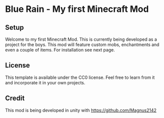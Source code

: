 # Blue Rain - My first Minecraft Mod

## Setup

Welcome to my first Minecraft Mod. This is currently being developed as a project for the boys.
This mod will feature custom mobs, enchantments and even a couple of items. For installation see next page.

## License

This template is available under the CC0 license. Feel free to learn from it and incorporate it in your own projects.

## Credit
This mod is being developed in unity with https://github.com/Magnus2142
